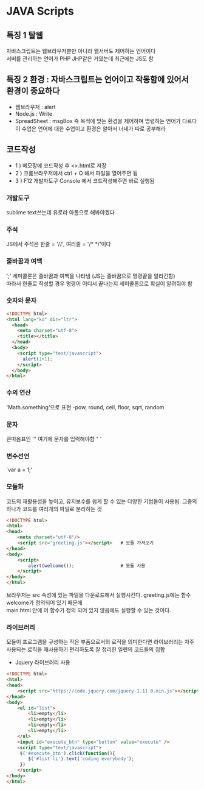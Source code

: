 # JAVA Scripts

## 특징 1 탈웹
자바스크립트는 웹브라우저뿐만 아니라 웹서버도 제어하는 언어이다<br/>
서버를 관리하는 언어가 PHP JHP같은 거였는데 최근에는 JS도 함

## 특징 2 환경 : 자바스크립트는 언어이고 작동함에 있어서 환경이 중요하다
- 웹브라우저 : alert 
- Node.js : Write
- SpreadSheet : msgBox
즉 목적에 맞는 환경을 제어하며 명령하는 언어가 다르다 <br/>
이 수업은 언어에 대한 수업이고 환경은 알아서 너네가 따로 공부해라

## 코드작성
- 1 ) 메모장에 코드작성 후 <>.html로 저장
- 2 ) 크롬브라우저에서 ctrl + O 해서 파일을 열어주면 됨
- 3 ) F12 개발자도구 Console 에서 코드작성해주면 바로 실행됨

### 개발도구
sublime text쓰는데 유로라 아톰으로 해봐야겠다

### 주석
JS에서 주석은 한줄 = '//', 여러줄 =  '/* */'이다
### 줄바꿈과 여백 
';' 세미콜론은 줄바꿈과 여백을 나타냄 (JS는 줄바꿈으로 명령끝을 알리긴함)<br/>
따라서 한줄로 작성할 경우 명령이 어디서 끝나는지 세미콜론으로 확실이 알려줘야 함

### 숫자와 문자
```html
<!DOCTYPE html>
<html lang="ko" dir="ltr">
  <head>
    <meta charset="utf-8">
    <title></title>
  </head>
  <body>
    <script type="text/javascript">
      alert(1+1);
    </script>
  </body>
</html>
```

### 수의 연산
'Math.something'으로 표현
-pow, round, ceil, floor, sqrt, random

### 문자
큰따옴표인 '" 여기에 문자를 입력해야함 " '

### 변수선언
`var a = 1;'

### 모듈화 
코드의 재활용성을 높이고, 유지보수를 쉽게 할 수 있는 다양한 기법들이 사용됨. 그중의 하나가 코드를 여러개의 파일로 분리하는 것
```html
<!DOCTYPE html>
<html>
<head>
    <meta charset="utf-8"/>
    <script src="greeting.js"></script>   # 모듈 가져오기
</head>
<body>
    <script>
        alert(welcome());                 # 모듈 사용
    </script>
</body>
</html>
```
브라우저는 src 속성에 있는 파일을 다운로드해서 실행시킨다. greeting.js에는 함수 welcome가 정의되어 있기 때문에<br/>
main.html 안에 이 함수가 정의 되어 있지 않음에도 실행할 수 있는 것이다.

### 라이브러리
모듈이 프로그램을 구성하는 작은 부품으로서의 로직을 의미한다면 라이브러리는 자주 사용되는 로직을 재사용하기 편리하도록 잘 정리한 일련의 코드들의 집합

- Jquery 라이브러리 사용
```html
<!DOCTYPE html>
<html>
<head>
    <script src="https://code.jquery.com/jquery-1.11.0.min.js"></script>
</head>
<body>
    <ul id="list">
        <li>empty</li>
        <li>empty</li>
        <li>empty</li>
        <li>empty</li>
    </ul>
    <input id="execute_btn" type="button" value="execute" />
    <script type="text/javascript">
     $('#execute_btn').click(function(){
        $('#list li').text('coding everybody');
     })
    </script>
</body>
</html>
```

